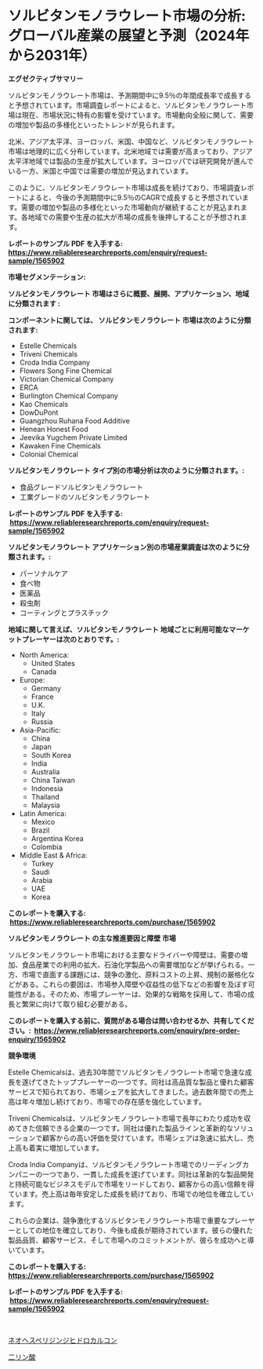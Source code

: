 <p><h1>ソルビタンモノラウレート市場の分析: グローバル産業の展望と予測（2024年から2031年）</h1></p><p><strong>エグゼクティブサマリー</strong></p>
<p><p>ソルビタンモノラウレート市場は、予測期間中に9.5％の年間成長率で成長すると予想されています。市場調査レポートによると、ソルビタンモノラウレート市場は現在、市場状況に特有の影響を受けています。市場動向全般に関して、需要の増加や製品の多様化といったトレンドが見られます。</p><p>北米、アジア太平洋、ヨーロッパ、米国、中国など、ソルビタンモノラウレート市場は地理的に広く分布しています。北米地域では需要が高まっており、アジア太平洋地域では製品の生産が拡大しています。ヨーロッパでは研究開発が進んでいる一方、米国と中国では需要の増加が見込まれています。</p><p>このように、ソルビタンモノラウレート市場は成長を続けており、市場調査レポートによると、今後の予測期間中に9.5％のCAGRで成長すると予想されています。需要の増加や製品の多様化といった市場動向が継続することが見込まれます。各地域での需要や生産の拡大が市場の成長を後押しすることが予想されます。</p></p>
<p><strong>レポートのサンプル PDF を入手する: <a href="https://www.reliableresearchreports.com/enquiry/request-sample/1565902">https://www.reliableresearchreports.com/enquiry/request-sample/1565902</a></strong></p>
<p><strong>市場セグメンテーション:</strong></p>
<p><strong> ソルビタンモノラウレート 市場はさらに概要、展開、アプリケーション、地域に分類されます :</strong></p>
<p><strong>コンポーネントに関しては、 ソルビタンモノラウレート 市場は次のように分類されます: &nbsp;</strong></p>
<p><ul><li>Estelle Chemicals</li><li>Triveni Chemicals</li><li>Croda India Company</li><li>Flowers Song Fine Chemical</li><li>Victorian Chemical Company</li><li>ERCA</li><li>Burlington Chemical Company</li><li>Kao Chemicals</li><li>DowDuPont</li><li>Guangzhou Ruhana Food Additive</li><li>Henean Honest Food</li><li>Jeevika Yugchem Private Limited</li><li>Kawaken Fine Chemicals</li><li>Colonial Chemical</li></ul></p>
<p><strong> ソルビタンモノラウレート タイプ別の市場分析は次のように分類されます。:</strong></p>
<p><ul><li>食品グレードソルビタンモノラウレート</li><li>工業グレードのソルビタンモノラウレート</li></ul></p>
<p><strong>レポートのサンプル PDF を入手する: &nbsp;<a href="https://www.reliableresearchreports.com/enquiry/request-sample/1565902">https://www.reliableresearchreports.com/enquiry/request-sample/1565902</a></strong></p>
<p><strong> ソルビタンモノラウレート アプリケーション別の市場産業調査は次のように分類されます。:</strong></p>
<p><ul><li>パーソナルケア</li><li>食べ物</li><li>医薬品</li><li>殺虫剤</li><li>コーティングとプラスチック</li></ul></p>
<p><strong>地域に関して言えば、ソルビタンモノラウレート 地域ごとに利用可能なマーケットプレーヤーは次のとおりです。:</strong></p>
<p><ul>
    <li>
        North America:
        <ul>
            <li>United States</li>
            <li>Canada</li>
        </ul>
    </li>
    <li>
        Europe:
        <ul>
            <li>Germany</li>
            <li>France</li>
            <li>U.K.</li>
            <li>Italy</li>
            <li>Russia</li>
        </ul>
    </li>
    <li>
        Asia-Pacific:
        <ul>
            <li>China</li>
            <li>Japan</li>
            <li>South Korea</li>
            <li>India</li>
            <li>Australia</li>
            <li>China Taiwan</li>
            <li>Indonesia</li>
            <li>Thailand</li>
            <li>Malaysia</li>
        </ul>
    </li>
    <li>
        Latin America:
        <ul>
            <li>Mexico</li>
            <li>Brazil</li>
            <li>Argentina Korea</li>
            <li>Colombia</li>
        </ul>
    </li>
    <li>
        Middle East & Africa:
        <ul>
            <li>Turkey</li>
            <li>Saudi</li>
            <li>Arabia</li>
            <li>UAE</li>
            <li>Korea</li>
        </ul>
    </li>
    </ul></p>
<p><strong>このレポートを購入する: &nbsp;<a href="https://www.reliableresearchreports.com/purchase/1565902">https://www.reliableresearchreports.com/purchase/1565902</a></strong></p>
<p><strong>ソルビタンモノラウレート の主な推進要因と障壁 市場</strong></p>
<p><p>ソルビタンモノラウレート市場における主要なドライバーや障壁は、需要の増加、食品産業での利用の拡大、石油化学製品への需要増加などが挙げられる。一方、市場で直面する課題には、競争の激化、原料コストの上昇、規制の厳格化などがある。これらの要因は、市場参入障壁や収益性の低下などの影響を及ぼす可能性がある。そのため、市場プレーヤーは、効果的な戦略を採用して、市場の成長と繁栄に向けて取り組む必要がある。</p></p>
<p><strong>このレポートを購入する前に、質問がある場合は問い合わせるか、共有してください。:&nbsp; <a href="https://www.reliableresearchreports.com/enquiry/pre-order-enquiry/1565902">https://www.reliableresearchreports.com/enquiry/pre-order-enquiry/1565902</a></strong></p>
<p><strong>競争環境</strong></p>
<p><p>Estelle Chemicalsは、過去30年間でソルビタンモノラウレート市場で急速な成長を遂げてきたトッププレーヤーの一つです。同社は高品質な製品と優れた顧客サービスで知られており、市場シェアを拡大してきました。過去数年間での売上高は年々増加し続けており、市場での存在感を強化しています。</p><p>Triveni Chemicalsは、ソルビタンモノラウレート市場で長年にわたり成功を収めてきた信頼できる企業の一つです。同社は優れた製品ラインと革新的なソリューションで顧客からの高い評価を受けています。市場シェアは急速に拡大し、売上高も着実に増加しています。</p><p>Croda India Companyは、ソルビタンモノラウレート市場でのリーディングカンパニーの一つであり、一貫した成長を遂げています。同社は革新的な製品開発と持続可能なビジネスモデルで市場をリードしており、顧客からの高い信頼を得ています。売上高は毎年安定した成長を続けており、市場での地位を確立しています。</p><p>これらの企業は、競争激化するソルビタンモノラウレート市場で重要なプレーヤーとしての地位を確立しており、今後も成長が期待されています。彼らの優れた製品品質、顧客サービス、そして市場へのコミットメントが、彼らを成功へと導いています。</p></p>
<p><strong>このレポートを購入する: &nbsp; <a href="https://www.reliableresearchreports.com/purchase/1565902">https://www.reliableresearchreports.com/purchase/1565902</a></strong></p>
<p><strong>レポートのサンプル PDF を入手する: &nbsp;<a href="https://www.reliableresearchreports.com/enquiry/request-sample/1565902">https://www.reliableresearchreports.com/enquiry/request-sample/1565902</a></strong><strong></strong></p>
<p>&nbsp;</p>
<p><p><a href="https://github.com/Calvi3ynJerde867/Market-Research-Report-List-1/blob/main/21440045632.md">ネオヘスペリジンジヒドロカルコン</a></p><p><a href="https://github.com/JacksonWiza1924/Market-Research-Report-List-1/blob/main/46881795633.md">二リン酸</a></p></p>